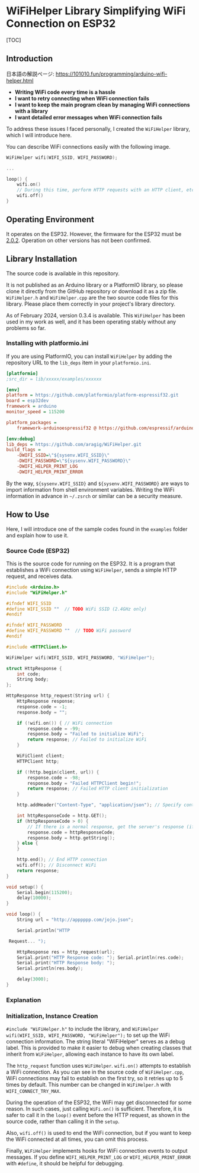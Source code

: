 # WiFiHelper Library Simplifying WiFi Connection on ESP32


[TOC]

## Introduction

日本語の解説ページ: https://101010.fun/programming/arduino-wifi-helper.html

- **Writing WiFi code every time is a hassle**
- **I want to retry connecting when WiFi connection fails**
- **I want to keep the main program clean by managing WiFi connections with a library**
- **I want detailed error messages when WiFi connection fails**

To address these issues I faced personally, I created the `WiFiHelper` library, which I will introduce here.

You can describe WiFi connections easily with the following image.
```cpp
WiFiHelper wifi(WIFI_SSID, WIFI_PASSWORD);

...

loop() {
    wifi.on()
    // During this time, perform HTTP requests with an HTTP client, etc.
    wifi.off()
}
```

## Operating Environment

It operates on the ESP32. However, the firmware for the ESP32 must be [2.0.2](https://github.com/espressif/arduino-esp32#2.0.2). Operation on other versions has not been confirmed.

## Library Installation
The source code is available in this repository.

It is not published as an Arduino library or a PlatformIO library, so please clone it directly from the GitHub repository or download it as a zip file. `WiFiHelper.h` and `WiFiHelper.cpp` are the two source code files for this library. Please place them correctly in your project's library directory.

As of February 2024, version 0.3.4 is available. This `WiFiHelper` has been used in my work as well, and it has been operating stably without any problems so far.

### Installing with platformio.ini
If you are using PlatformIO, you can install `WiFiHelper` by adding the repository URL to the `lib_deps` item in your `platformio.ini`.

```ini:platformio.ini
[platformio]
;src_dir = lib/xxxxx/examples/xxxxxx

[env]
platform = https://github.com/platformio/platform-espressif32.git
board = esp32dev
framework = arduino
monitor_speed = 115200

platform_packages =
    framework-arduinoespressif32 @ https://github.com/espressif/arduino-esp32#2.0.2

[env:debug]
lib_deps = https://github.com/aragig/WiFiHelper.git
build_flags =
    -DWIFI_SSID=\"${sysenv.WIFI_SSID}\"
    -DWIFI_PASSWORD=\"${sysenv.WIFI_PASSWORD}\"
    -DWIFI_HELPER_PRINT_LOG
    -DWIFI_HELPER_PRINT_ERROR

```

By the way, `${sysenv.WIFI_SSID}` and `${sysenv.WIFI_PASSWORD}` are ways to import information from shell environment variables. Writing the WiFi information in advance in `~/.zsrch` or similar can be a security measure.

## How to Use
Here, I will introduce one of the sample codes found in the `examples` folder and explain how to use it.

### Source Code (ESP32)
This is the source code for running on the ESP32. It is a program that establishes a WiFi connection using `WiFiHelper`, sends a simple HTTP request, and receives data.

```cpp:http_request.ino
#include <Arduino.h>
#include "WiFiHelper.h"

#ifndef WIFI_SSID
#define WIFI_SSID ""  // TODO WiFi SSID (2.4GHz only)
#endif

#ifndef WIFI_PASSWORD
#define WIFI_PASSWORD ""  // TODO WiFi password
#endif

#include <HTTPClient.h>

WiFiHelper wifi(WIFI_SSID, WIFI_PASSWORD, "WiFiHelper");

struct HttpResponse {
    int code;
    String body;
};

HttpResponse http_request(String url) {
    HttpResponse response;
    response.code = -1;
    response.body = "";

    if (!wifi.on()) { // WiFi connection
        response.code = -99;
        response.body = "Failed to initialize WiFi";
        return response; // Failed to initialize WiFi
    }

    WiFiClient client;
    HTTPClient http;

    if (!http.begin(client, url)) {
        response.code = -98;
        response.body = "Failed HTTPClient begin!";
        return response; // Failed HTTP client initialization
    }

    http.addHeader("Content-Type", "application/json"); // Specify content type

    int httpResponseCode = http.GET();
    if (httpResponseCode > 0) {
        // If there is a normal response, get the server's response (if necessary)
        response.code = httpResponseCode;
        response.body = http.getString();
    } else {
    }

    http.end(); // End HTTP connection
    wifi.off(); // Disconnect WiFi
    return response;
}

void setup() {
    Serial.begin(115200);
    delay(10000);
}

void loop() {
    String url = "http://apppppp.com/jojo.json";

    Serial.println("HTTP

 Request... ");

    HttpResponse res = http_request(url);
    Serial.print("HTTP Response code: "); Serial.println(res.code);
    Serial.print("HTTP Response body: ");
    Serial.println(res.body);

    delay(3000);
}
```

### Explanation

### Initialization, Instance Creation
`#include "WiFiHelper.h"` to include the library, and `WiFiHelper wifi(WIFI_SSID, WIFI_PASSWORD, "WiFiHelper");` to set up the WiFi connection information. The string literal "WiFiHelper" serves as a debug label. This is provided to make it easier to debug when creating classes that inherit from `WiFiHelper`, allowing each instance to have its own label.

The `http_request` function uses `WiFiHelper`. `wifi.on()` attempts to establish a WiFi connection. As you can see in the source code of `WiFiHelper.cpp`, WiFi connections may fail to establish on the first try, so it retries up to 5 times by default. This number can be changed in `WiFiHelper.h` with `WIFI_CONNECT_TRY_MAX`.

During the operation of the ESP32, the WiFi may get disconnected for some reason. In such cases, just calling `WiFi.on()` is sufficient. Therefore, it is safer to call it in the `loop()` event before the HTTP request, as shown in the source code, rather than calling it in the `setup`.

Also, `wifi.off()` is used to end the WiFi connection, but if you want to keep the WiFi connected at all times, you can omit this process.

Finally, `WiFiHelper` implements hooks for WiFi connection events to output messages. If you define `WIFI_HELPER_PRINT_LOG` or `WIFI_HELPER_PRINT_ERROR` with `#define`, it should be helpful for debugging.


